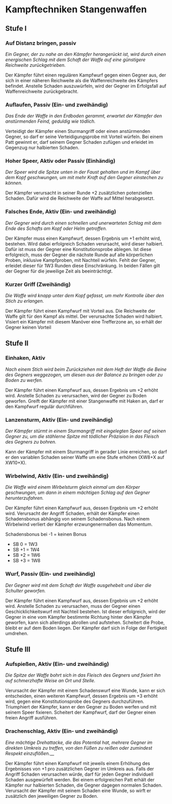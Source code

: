 # Kampftechniken Stangenwaffen

## Stufe I

### Auf Distanz bringen, passiv

_Ein Gegner, der zu nahe an den Kämpfer herangerückt ist, wird durch einen energischen Schlag mit dem Schaft der Waffe auf eine günstigere Reichweite zurückgetrieben._

Der Kämpfer führt einen regulären Kampfwurf gegen einen Gegner aus, der sich in einer näheren Reichweite als die Waffenreichweite des Kämpfers befindet. Anstelle Schaden auszuwürfeln, wird der Gegner im Erfolgsfall auf Waffenreichweite zurückgebracht.

### Auflaufen, Passiv (Ein- und zweihändig)

_Das Ende der Waffe in den Erdboden gerammt, erwartet der Kämpfer den anstürmenden Feind, geduldig wie tödlich._

Verteidigt der Kämpfer einen Sturmangriff oder einen anstürmenden Gegner, so darf er seine Verteidigungsprobe mit Vorteil würfeln. Bei einem Patt gewinnt er, darf seinem Gegner Schaden zufügen und erleidet im Gegenzug nur halbierten Schaden.

### Hoher Speer, Aktiv oder Passiv (Einhändig)

_Der Speer wird die Spitze unten in der Faust gehalten und im Kampf über dem Kopf geschwungen, um mit mehr Kraft auf den Gegner einstechen zu können._

Der Kämpfer verursacht in seiner Runde +2 zusätzlichen potenziellen Schaden. Dafür wird die Reichweite der Waffe auf Mittel herabgesetzt.

### Falsches Ende, Aktiv (Ein- und zweihändig)

_Der Gegner wird durch einen schnellen und unerwarteten Schlag mit dem Ende des Schafts am Kopf oder Helm getroffen._

Der Kämpfer muss einen Kampfwurf, dessen Ergebnis um +1 erhöht wird, bestehen. Wird dabei erfolgreich Schaden verursacht, wird dieser halbiert. Dafür ist muss der Gegner eine Konstitutionsprobe ablegen. Ist diese erfolgreich, muss der Gegner die nächste Runde auf alle körperlichen Proben, inklusive Kampfproben, mit Nachteil würfeln. Fehlt der Gegner, erleidet dieser für 1W3 Runden diese Einschränkung. In beiden Fällen gilt der Gegner für die jeweilige Zeit als beeinträchtigt.

### Kurzer Griff (Zweihändig)

_Die Waffe wird knapp unter dem Kopf gefasst, um mehr Kontrolle über den Stich zu erlangen._

Der Kämpfer führt einen Kampfwurf mit Vorteil aus. Die Reichweite der Waffe gilt für den Kampf als mittel. Der verursachte Schaden wird halbiert. Visiert ein Kämpfer mit diesem Manöver eine Trefferzone an, so erhält der Gegner keinen Vorteil

## Stufe II

### Einhaken, Aktiv

_Nach einem Stich wird beim Zurückziehen mit dem Heft der Waffe die Beine des Gegners weggezogen, um diesen aus der Balance zu bringen oder zu Boden zu werfen._

Der Kämpfer führt einen Kampfwurf aus, dessen Ergebnis um +2 erhöht wird. Anstelle Schaden zu verursachen, wird der Gegner zu Boden geworfen. Greift der Kämpfer mit einer Stangenwaffe mit Haken an, darf er den Kampfwurf regulär durchführen.

### Lanzensturm, Aktiv (Ein- und zweihändig)

_Der Kämpfer stürmt in einem Sturmangriff mit eingelegten Speer auf seinen Gegner zu, um die stählerne Spitze mit tödlicher Präzision in das Fleisch des Gegners zu bohren._

Kann der Kämpfer mit einem Sturmangriff in gerader Linie erreichen, so darf er den variablen Schaden seiner Waffe um eine Stufe erhöhen (XW8+X auf XW10+X).

### Wirbelwind, Aktiv (Ein- und zweihändig)

_Die Waffe wird einem Wirbelsturm gleich einmal um den Körper geschwungen, um dann in einem mächtigen Schlag auf den Gegner herunterzufahren._

Der Kämpfer führt einen Kampfwurf aus, dessen Ergebnis um +2 erhöht wird. Verursacht der Angriff Schaden, erhält der Kämpfer einen Schadensbonus abhängig von seinem Schadensbonus. Nach einem Wirbelwind verliert der Kämpfer erzwungenermaßen das Momentum.

Schadensbonus bei -1 = keinen Bonus

- SB 0 = 1W3
- SB +1 = 1W4
- SB +2 = 1W6
- SB +3 = 1W8

### Wurf, Passiv (Ein- und zweihändig)

_Der Gegner wird mit dem Schaft der Waffe ausgehebelt und über die Schulter geworfen._

Der Kämpfer führt einen Kampfwurf aus, dessen Ergebnis um +2 erhöht wird. Anstelle Schaden zu verursachen, muss der Gegner einen Geschicklichkeitswurf mit Nachteil bestehen. Ist dieser erfolgreich, wird der Gegner in eine vom Kämpfer bestimmte Richtung hinter den Kämpfer geworfen, kann sich allerdings abrollen und aufstehen. Scheitert die Probe, bleibt er auf dem Boden liegen. Der Kämpfer darf sich in Folge der Fertigkeit umdrehen.

## Stufe III

### Aufspießen, Aktiv (Ein- und zweihändig)

_Die Spitze der Waffe bohrt sich in das Fleisch des Gegners und fixiert ihn auf schmerzhafte Weise an Ort und Stelle._

Verursacht der Kämpfer mit einem Schadenswurf eine Wunde, kann er sich entscheiden, einen weiteren Kampfwurf, dessen Ergebnis um +3 erhöht wird, gegen eine Konstitutionsprobe des Gegners durchzuführen. Triumphiert der Kämpfer, kann er den Gegner zu Boden werfen und mit seinem Speer fixieren. Scheitert der Kampfwurf, darf der Gegner einen freien Angriff ausführen.

### Drachenschlag, Aktiv (Ein- und zweihändig)

_Eine mächtige Drehattacke, die das Potential hat, mehrere Gegner im direkten Umkreis zu treffen, von den Füßen zu reißen oder zumindest Respekt einzuflößen.___

Der Kämpfer führt einen Kampfwurf mit jeweils einem Erhöhung des Ergebnisses von +1 pro zusätzlichen Gegner im Umkreis aus. Falls der Angriff Schaden verursachen würde, darf für jeden Gegner individuell Schaden ausgewürfelt werden. Bei einem erfolgreichen Patt erhält der Kämpfer nur halbierten Schaden, die Gegner dagegen normalen Schaden. Verursacht der Kämpfer mit seinem Schaden eine Wunde, so wirft er zusätzlich den jeweiligen Gegner zu Boden.
